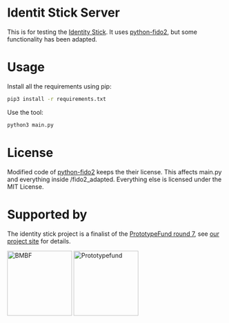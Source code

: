 # Identit Stick Server
This is for testing the [Identity Stick](https://github.com/Identity-Stick/identity-stick). It uses [python-fido2](https://github.com/Yubico/python-fido2), but some functionality has been adapted.

# Usage
Install all the requirements using pip: 
```bash
pip3 install -r requirements.txt
```

Use the tool:
```bash
python3 main.py
```

# License
Modified code of [python-fido2](https://github.com/Yubico/python-fido2) keeps the their license. This affects main.py and everything inside /fido2_adapted. Everything else is licensed under the MIT License.

# Supported by
The identity stick project is a finalist of the [PrototypeFund round 7](https://prototypefund.de/), see [our project site](https://prototypefund.de/project/identity-stick/) for details.

[<img alt="BMBF" src="https://github.com/JulianRoesner/identitystick/blob/master/ressources/BMBF_gefîrdert%20vom_deutsch.jpg?raw=true" height="150">](https://www.bmbf.de/de/software-sprint-freie-programmierer-unterstuetzen-3512.html "BMBF Software Sprint Förderrichtlinie")
[<img alt="Prototypefund" src="https://i0.wp.com/blog.okfn.org/files/2017/12/22137279_1679687182104997_6759961652435307500_o.jpg" height="150">](https://prototypefund.de "Prototypefund Website")